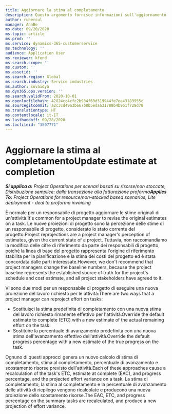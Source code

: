```yaml
---
title: Aggiornare la stima al completamento
description: Questo argomento fornisce informazioni sull'aggiornamento della proiezione dell'impegno su un progetto.
author: ruhercul
manager: AnnBe
ms.date: 09/20/2020
ms.topic: article
ms.prod: ''
ms.service: dynamics-365-customerservice
ms.technology: ''
audience: Application User
ms.reviewer: kfend
ms.search.scope: ''
ms.custom: ''
ms.assetid: ''
ms.search.region: Global
ms.search.industry: Service industries
ms.author: suvaidya
ms.dyn365.ops.version: ''
ms.search.validFrom: 2020-10-01
ms.openlocfilehash: 42824cc4cfc2b934f69d319944fe7ee43183955c
ms.sourcegitcommit: a2c3cd49a3b667b8b5edaa31788b4b9b1f728d78
ms.translationtype: HT
ms.contentlocale: it-IT
ms.lasthandoff: 09/28/2020
ms.locfileid: "3897771"
---
```

# <a name="update-estimate-at-completion"></a><span data-ttu-id="151b3-103">Aggiornare la stima al completamento</span><span class="sxs-lookup"><span data-stu-id="151b3-103">Update estimate at completion</span></span>

<span data-ttu-id="151b3-104">_**Si applica a:** Project Operations per scenari basati su risorse/non stoccate, Distribuzione semplice: dalla transazione alla fatturazione proforma_</span><span class="sxs-lookup"><span data-stu-id="151b3-104">_**Applies To:** Project Operations for resource/non-stocked based scenarios, Lite deployment - deal to proforma invoicing_</span></span>

<span data-ttu-id="151b3-105">È normale per un responsabile di progetto aggiornare le stime originali di un'attività.</span><span class="sxs-lookup"><span data-stu-id="151b3-105">It's common for a project manager to revise the original estimates on a task.</span></span> <span data-ttu-id="151b3-106">Le nuove proiezioni di progetto sono la percezione delle stime di un responsabile di progetto, considerato lo stato corrente del progetto.</span><span class="sxs-lookup"><span data-stu-id="151b3-106">Project reprojections are a project manager's perception of estimates, given the current state of a project.</span></span> <span data-ttu-id="151b3-107">Tuttavia, non raccomandiamo la modifica delle cifre di riferimento da parte dei responsabili di progetto, poiché la linea di base del progetto rappresenta l'origine di riferimento stabilita per la pianificazione e la stima dei costi del progetto ed è stata concordata dalle parti interessate.</span><span class="sxs-lookup"><span data-stu-id="151b3-107">However, we don't recommend that project managers change the baseline numbers, because the project baseline represents the established source of truth for the project's schedule and cost estimate, and all project stakeholders have agreed to it.</span></span>

<span data-ttu-id="151b3-108">Vi sono due modi per un responsabile di progetto di eseguire una nuova proiezione del lavoro richiesto per le attività:</span><span class="sxs-lookup"><span data-stu-id="151b3-108">There are two ways that a project manager can reproject effort on tasks:</span></span>

- <span data-ttu-id="151b3-109">Sostituisci la stima predefinita di completamento con una nuova stima del lavoro richiesto rimanente effettivo per l'attività.</span><span class="sxs-lookup"><span data-stu-id="151b3-109">Override the default estimate to complete (ETC) with a new estimate of the actual remaining effort on the task.</span></span> 
- <span data-ttu-id="151b3-110">Sostituire la percentuale di avanzamento predefinita con una nuova stima dell'avanzamento effettivo dell'attività.</span><span class="sxs-lookup"><span data-stu-id="151b3-110">Override the default progress percentage with a new estimate of the true progress on the task.</span></span>

<span data-ttu-id="151b3-111">Ognuno di questi approcci genera un nuovo calcolo di stima di completamento, stima al completamento, percentuale di avanzamento e scostamento risorse previsto dell'attività.</span><span class="sxs-lookup"><span data-stu-id="151b3-111">Each of these approaches cause a recalculation of the task's ETC, estimate at complete (EAC), and progress percentage, and the projected effort variance on a task.</span></span> <span data-ttu-id="151b3-112">La stima di completamento, la stima al completamento e la percentuale di avanzamento delle attività di riepilogo vengono ricalcolate e producono una nuova proiezione dello scostamento risorse.</span><span class="sxs-lookup"><span data-stu-id="151b3-112">The EAC, ETC, and progress percentage on the summary tasks are recalculated, and produce a new projection of effort variance.</span></span>
